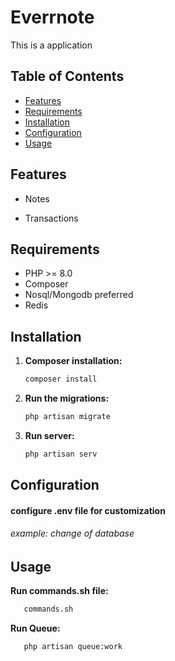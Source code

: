 # Everrnote

This is a application 

## Table of Contents

- [Features](#features)
- [Requirements](#requirements)
- [Installation](#installation)
- [Configuration](#configuration)
- [Usage](#usage)

## Features

- Notes

- Transactions


## Requirements

- PHP >= 8.0
- Composer
- Nosql/Mongodb preferred 
- Redis

## Installation

1. **Composer installation:**
   ```bash
   composer install

2. **Run the migrations:**
   ```bash
   php artisan migrate

3. **Run server:**
   ```bash
   php artisan serv

## Configuration
#### configure .env file for customization
###### example: change of database

## Usage

**Run commands.sh file:**
   ```bash
      commands.sh
   ```

**Run Queue:**
   ```bash
      php artisan queue:work
   ```



